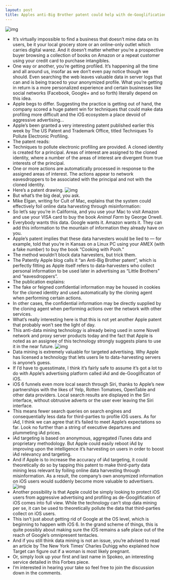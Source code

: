 ```yaml
---
layout: post
title: Apples anti-Big Brother patent could help with de-Googlification of iOS
---
```

![img](http://media.idownloadblog.com/wp-content/uploads/2012/06/Apple-1984-advert-Big-Brother-on-screen.jpg)
* It’s virtually impossible to find a business that doesn’t mine data on its users, be it your local grocery store or an online-only outlet which carries digital warez. And it doesn’t matter whether you’re a prospective buyer browsing a collection of books on Amazon or a repeat customer using your credit card to purchase intangibles.
* One way or another, you’re getting profiled. It’s happening all the time and all around us, insofar as we don’t even pay notice though we should. Even searching the web leaves valuable data in server logs that can and is being traced to your anonymized profile. What you’re getting in return is a more personalized experience and certain businesses like social networks (Facebook, Google+ and so forth) literally depend on this idea.
* Apple begs to differ. Suggesting the practice is getting out of hand, the company scored a huge patent win for techniques that could make data profiling more difficult and the iOS ecosystem a place devoid of aggressive advertising…
* Apple’s been granted a very interesting patent published earlier this week by The US Patent and Trademark Office, titled Techniques To Pollute Electronic Profiling.
* The patent reads:
* Techniques to pollute electronic profiling are provided. A cloned identity is created for a principal. Areas of interest are assigned to the cloned identity, where a number of the areas of interest are divergent from true interests of the principal.
* One or more actions are automatically processed in response to the assigned areas of interest. The actions appear to network eavesdroppers to be associated with the principal and not with the cloned identity.
* Here’s a patent drawing.
![img](http://media.idownloadblog.com/wp-content/uploads/2012/06/Apple-patent-8069485-drawing-001.jpg)
* But what’s the big deal, you ask.
* Mike Elgan, writing for Cult of Mac, explains that the system could effectively foil online data harvesting through misinformation:
* So let’s say you’re in California, and you use your Mac to visit Amazon and use your VISA card to buy the book *Animal Farm* by George Orwell.
* Everybody wants this data. Google wants it. Amazon wants it. They can add this information to the mountain of information they already have on you.
* Apple’s patent implies that these data harvesters would be lied to — for example, told that you’re in Kansas on a Linux PC using your AMEX (with a fake number) to buy the book “Cooking with Pooh.”
* The method wouldn’t block data harvesters, but trick them.
* The Patently Apple blog calls it “an Anti-Big Brother patent”, which is perfectly fitting as Apple itself refers to data-harvesters who collect personal information to be used later in advertising as “Little Brothers” and “eavesdroppers”.
* The publication explains:
* The fake or feigned confidential information may be housed in cookies for the cloned identity and used automatically by the cloning agent when performing certain actions.
* In other cases, the confidential information may be directly supplied by the cloning agent when performing actions over the network with other services.
* What’s really interesting here is that this is not yet another Apple patent that probably won’t see the light of day.
* This anti-data mining technology is already being used in some Novell network and proxy server products today and the fact that Apple is noted as an assignee of this technology strongly suggests plans to use it in the near future.
![img](http://media.idownloadblog.com/wp-content/uploads/2012/06/Apple-patent-8069485-Patently-Apple-002.jpg)
* Data mining is extremely valuable for targeted advertising. Why Apple has licensed a technology that lets users lie to data-harvesting servers is anyone’s guess.
* If I’d have to guesstimate, I think it’s fairly safe to assume it’s got a lot to do with Apple’s advertising platform called iAd and de-Googlificaton of iOS.
* iOS 6 funnels even more local search through Siri, thanks to Apple’s new partnerships with the likes of Yelp, Rotten Tomatoes, OpenTable and other data providers. Local search results are displayed in the Siri interface, without obtrusive adverts or the user ever leaving the Siri interface.
* This means fewer search queries on search engines and consequentially less data for third-parties to profile iOS users. As for iAd, I think we can agree that it’s failed to meet Apple’s expectations so far. Look no further than a string of executive departures and plummeting iAd prices.
* iAd targeting is based on anonymous, aggregated iTunes data and proprietary methodology. But Apple could easily reboot iAd by improving upon the intelligence it’s harvesting on users in order to boost iAd relevancy and targeting.
* And if Apple is to increase the accuracy of iAd targeting, it could theoretically do so by tapping this patent to make third-party data mining less relevant by foiling online data harvesting through misinformation. As a result, the company’s own anonymized information on iOS users would suddenly become more valuable to advertisers.
![img](http://media.idownloadblog.com/wp-content/uploads/2012/06/Big-Brother-is-watching-you.jpg)
* Another possibility is that Apple could be simply looking to protect iOS users from aggressive advertising and profiling as de-Googlification of iOS comes into full view. While the technology can’t stop data mining per se, it can be used to theoretically pollute the data that third-parties collect on iOS users.
* This isn’t just about getting rid of Google at the OS level, which is beginning to happen with iOS 6. In the grand scheme of things, this is quite possibly about making sure the iOS remains a safe place out of the reach of Google’s omnipresent tentacles.
* And if you still think data mining is not an issue, you’re advised to read an article by The New York Times‘ Charles Duhigg who explained how Target can figure out if a woman is most likely pregnant.
* Or, simply look up your first and last name in Spokeo, an interesting service detailed in this Forbes piece.
* I’m interested in hearing your take so feel free to join the discussion down in the comments.

